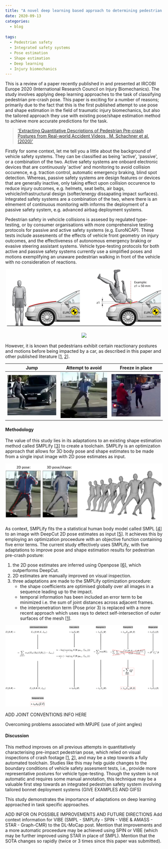 ```yaml
---
title: "A novel deep learning based approach to determining pedestrian pre-crash posture"
date: 2020-09-13
categories:
  - blog

tags:
  - Pedestrian safety
  - Integrated safety systems
  - Pose estimation
  - Shape estimation
  - Deep learning
  - Injury biomechanics
---
```


This is a review of a paper recently published in and presented at IRCOBI Europe 2020 (International Research Council on Injury Biomechanics). The study involves applying deep learning approaches to the task of classifying pedestrian pre-crash pose. This paper is exciting for a number of reasons; primarily due to the fact that this is the first published attempt to use pose and shape estimation in the field of traumatic injury biomechanics, but also the tailored approach they use with existing pose/shape estimation method to achieve more accurate predictions for the task.

>['Extracting Quantitative Descriptions of Pedestrian Pre-crash Postures from Real-world Accident
Videos
, M. Schachner et al. (2020)'](http://www.ircobi.org/wordpress/downloads/irc20/pdf-files/37.pdf)

Firstly for some context, let me tell you a little about the background of vehicle safety systems. They can be classified as being 'active', 'passive', or a combination of the two. Active safety systems are onboard electronic devices that are continuously 'active' and monitoring to avoid collision occurence, e.g. traction control, automatic emergency braking, blind spot detection. Whereas, passive safety systems are design features or devices that are generally inactive, only taking effect upon collision occurence to reduce injury outcomes, e.g. helmets, seat belts, air bags, vehicle/infrastructural design (softer/energy dissapating impact surfaces). Integrated safety systems are a combination of the two, where there is an elmement of continuous monitoring with informs the deployment of a passive safety system, e.g. advanced airbag deployment systems.

Pedestrian safety in vehcicle collisions is assesed by regulated type-testing, or by consumer organisations with more comprehensive testing protocols for passive and active safety systems (e.g. EuroNCAP). These tests include assesments of the effects of vehicle front geometry on injury outcomes, and the effectiveness of autonomous emergency braking or evasive steering assistant systems. Vehicle type-testing protocols for both active and passive safety systems currently use a simplified poses and motions exemplifying an unaware pedestrian walking in front of the vehicle with no consideration of reactions.

<p align="center">
  <img src="/assets/images/Ped-Passive.PNG" width="500">
</p>

<p align="center">
  <img src="/assets/images/Ped-AEB.gif" width="500">
</p>


However, it is known that pedestrians exhibit certain reactionary postures and motions before being impacted by a car, as described in this paper and other published literature [[1](https://pubmed.ncbi.nlm.nih.gov/24435730/), [2](http://www.ircobi.org/wordpress/downloads/irc17/pdf-files/26.pdf)].

| Jump            |  Attempt to avoid |  Freeze in place |
:-------------------------:|:-------------------------:|:-------------------------:
![](/assets/images/Ped-Pose-Jump.png)  |  ![](/assets/images/Ped-Pose-Avoid.png)  |  ![](/assets/images/Ped-Pose-Freeze.png)

#### Methodology

The value of this study lies in its adaptations to an existing shape estimation method called SMPLify [[3](http://files.is.tue.mpg.de/black/papers/BogoECCV2016.pdf)] to create a toolchain. SMPLify is an optimization approach that allows for 3D body pose and shape estimates to be made from a single input image with 2D pose estimates as input. 

![](/assets/images/Ped-Pose-Pred.png)

As context, SMPLify fits the a statistical human body model called SMPL [[4](http://files.is.tue.mpg.de/black/papers/SMPL2015.pdf)] to an image with DeepCut 2D pose estimates as input [[5](https://pose.mpi-inf.mpg.de/contents/pishchulin16cvpr.pdf)]. It achieves this by employing an optimization proceedure with an objective function containing five error terms. The current study effectively uses SMPLify, with five adaptations to improve pose and shape estimation results for pedestrian pre-crash posture:
1. the 2D pose estimates are inferred using Openpose [[6](https://arxiv.org/abs/1812.08008)], which outperforms DeepCut. 
2. 2D estimates are manually improved on visual inspection.
3. three adaptations are made to the SMPLify optimization procedure: 
   - the shape coefficients  are optimised globally over all images in a sequence leading up to the impact.
   - temporal information has been included an error term to be minimized i.e. the sum of joint distances across adjacent frames.
   - the interpenetration term (Pose prior 3) is replaced with a more recent approach which uses rays to detect self-intersection of outer surfaces of the mesh [[1](https://arxiv.org/abs/1901.08274)].

![](/assets/images/SMPLifyAdaptations.png)

ADD JOINT CONVENTIONS INFO HERE

Overcoming problems associated with MPJPE (use of joint angles)


#### Discussion

This method improves on all previous attempts in quantitatively characterising pre-impact pedestrian pose, which relied on visual inspections of crash footage [[1](https://pubmed.ncbi.nlm.nih.gov/24435730/), [2](http://www.ircobi.org/wordpress/downloads/irc17/pdf-files/26.pdf)], and may be a step towards a fully automated toolchain. Studies like this may help guide changes to the boundary conditions of vehicle safety assesment tests, i.e., provide more representative postures for vehicle type-testing. Though the system is not automatic and requires some manual annotation, this technique may be a valuable first step towards an integrated pedestrian safety system involving tailored bonnet deployment systems (GIVE EXAMPLES AND GIFS)

This study demonstrates the importance of adaptations on deep learning approached in task specific approaches.

ADD INFOR ON POSSIBLE IMPROVEMENTS AND FUTURE DIRECTIONS
Add context information for VIBE (SMPL - SMPLify - SPIN - VIBE & AMASS - STAR - Graph-CMR) to the DL-MoCap post. Mention that improvements and a more automatic proceedure may be achieved using SPIN or VIBE (which may be further improved using STAR in place of SMPL). Mention that the SOTA changes so rapidly (twice or 3 times since this paper was submitted).


